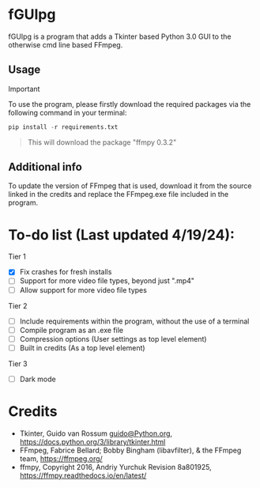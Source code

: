# fGUIpg
fGUIpg is a program that adds a Tkinter based Python 3.0 GUI to the otherwise cmd line based FFmpeg. 

## Usage
> [!IMPORTANT]
> To use the program, please firstly download the required packages via the following command in your terminal:
```python
pip install -r requirements.txt
```
> This will download the package "ffmpy 0.3.2"

## Additional info
To update the version of FFmpeg that is used, download it from the source linked in the credits and replace the FFmpeg.exe file included in the program. <br />

# To-do list (Last updated 4/19/24):
Tier 1
- [x] Fix crashes for fresh installs
- [ ] Support for more video file types, beyond just ".mp4"
- [ ] Allow support for more video file types

Tier 2
- [ ] Include requirements within the program, without the use of a terminal
- [ ] Compile program as an .exe file
- [ ] Compression options (User settings as top level element)
- [ ] Built in credits (As a top level element)

Tier 3
- [ ] Dark mode <br />
# Credits
- Tkinter, Guido van Rossum <guido@Python.org>, https://docs.python.org/3/library/tkinter.html
- FFmpeg, Fabrice Bellard; Bobby Bingham (libavfilter), & the FFmpeg team, https://ffmpeg.org/
- ffmpy, Copyright 2016, Andriy Yurchuk Revision 8a801925, https://ffmpy.readthedocs.io/en/latest/